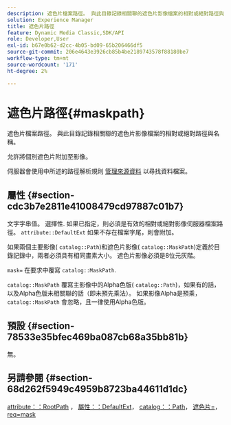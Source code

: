 ```yaml
---
description: 遮色片檔案路徑。 與此目錄記錄相關聯的遮色片影像檔案的相對或絕對路徑與名稱。
solution: Experience Manager
title: 遮色片路徑
feature: Dynamic Media Classic,SDK/API
role: Developer,User
exl-id: b67e0b62-d2cc-4b05-bd09-65b206466df5
source-git-commit: 206e4643e3926cb85b4be2189743578f88180be7
workflow-type: tm+mt
source-wordcount: '171'
ht-degree: 2%

---
```


# 遮色片路徑{#maskpath}

遮色片檔案路徑。 與此目錄記錄相關聯的遮色片影像檔案的相對或絕對路徑與名稱。

允許將個別遮色片附加至影像。

伺服器會使用中所述的路徑解析規則 [管理來源資料](/help/aem-is-ir-api/is-api/image-serving-api-ref/c-configuration-and-administration/c-configuration-and-administration.md) 以尋找資料檔案。

## 屬性 {#section-cdc3b7e2811e41008479cd97887c01b7}

文字字串值。 選擇性. 如果已指定，則必須是有效的相對或絕對影像伺服器檔案路徑。 `attribute::DefaultExt` 如果不存在檔案字尾，則會附加。

如果兩個主要影像( `catalog::Path`)和遮色片影像( `catalog::MaskPath`)定義於目錄記錄中，兩者必須具有相同畫素大小。 遮色片影像必須是8位元灰階。

`mask=` 在要求中覆寫 `catalog::MaskPath`.

`catalog::MaskPath` 覆寫主影像中的Alpha色版( `catalog::Path`)，如果有的話，以及Alpha色版未相關聯的話（即未預先乘法）。 如果影像Alpha是預乘， `catalog::MaskPath` 會忽略，且一律使用Alpha色版。

## 預設 {#section-78533e35bfec469ba087cb68a35bb81b}

無。

## 另請參閱 {#section-68d262f5949c4959b8723ba44611d1dc}

[attribute：：RootPath](/help/aem-is-ir-api/is-api/image-catalog/image-serving-api-ref/c-image-catalog-reference/c-attributes-reference/r-rootpath.md) ， [屬性：：DefaultExt](/help/aem-is-ir-api/is-api/image-catalog/image-serving-api-ref/c-image-catalog-reference/c-attributes-reference/r-defaultext.md)， [catalog：：Path](../../../../../../is-api/image-catalog/image-serving-api-ref/c-image-catalog-reference/c-image-svg-data-reference/c-image-data-reference/r-path-cat.md#reference-306afcaff172440ca81b85da8d78213c)， [遮色片=](/help/aem-is-ir-api/is-api/http-ref/image-serving-api-ref/c-http-protocol-reference/c-command-reference/r-mask.md)， [req=mask](/help/aem-is-ir-api/is-api/http-ref/image-serving-api-ref/c-http-protocol-reference/c-command-reference/r-req/r-req.md)

